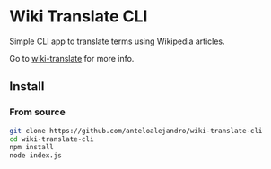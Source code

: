 # Wiki Translate CLI

Simple CLI app to translate terms using Wikipedia articles.

Go to [wiki-translate](https://github.com/anteloalejandro/wiki-translate)
for more info.

## Install

### From source

```bash
git clone https://github.com/anteloalejandro/wiki-translate-cli
cd wiki-translate-cli
npm install
node index.js
```
